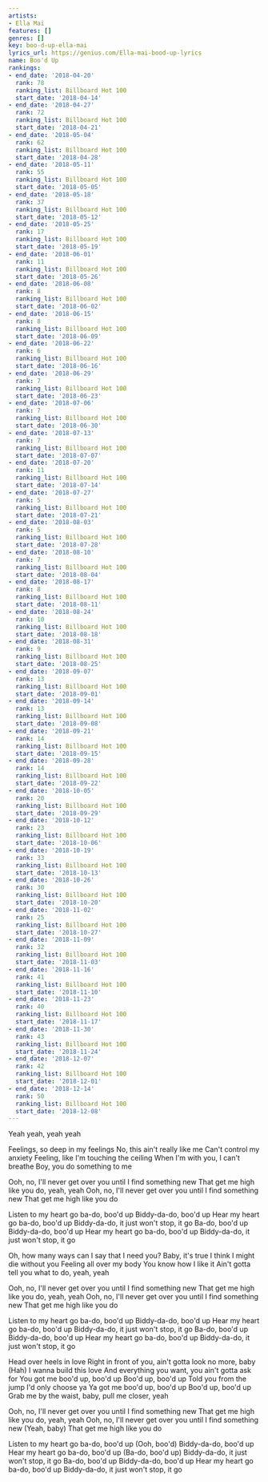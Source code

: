 ```yaml
---
artists:
- Ella Mai
features: []
genres: []
key: boo-d-up-ella-mai
lyrics_url: https://genius.com/Ella-mai-bood-up-lyrics
name: Boo'd Up
rankings:
- end_date: '2018-04-20'
  rank: 78
  ranking_list: Billboard Hot 100
  start_date: '2018-04-14'
- end_date: '2018-04-27'
  rank: 72
  ranking_list: Billboard Hot 100
  start_date: '2018-04-21'
- end_date: '2018-05-04'
  rank: 62
  ranking_list: Billboard Hot 100
  start_date: '2018-04-28'
- end_date: '2018-05-11'
  rank: 55
  ranking_list: Billboard Hot 100
  start_date: '2018-05-05'
- end_date: '2018-05-18'
  rank: 37
  ranking_list: Billboard Hot 100
  start_date: '2018-05-12'
- end_date: '2018-05-25'
  rank: 17
  ranking_list: Billboard Hot 100
  start_date: '2018-05-19'
- end_date: '2018-06-01'
  rank: 11
  ranking_list: Billboard Hot 100
  start_date: '2018-05-26'
- end_date: '2018-06-08'
  rank: 8
  ranking_list: Billboard Hot 100
  start_date: '2018-06-02'
- end_date: '2018-06-15'
  rank: 8
  ranking_list: Billboard Hot 100
  start_date: '2018-06-09'
- end_date: '2018-06-22'
  rank: 6
  ranking_list: Billboard Hot 100
  start_date: '2018-06-16'
- end_date: '2018-06-29'
  rank: 7
  ranking_list: Billboard Hot 100
  start_date: '2018-06-23'
- end_date: '2018-07-06'
  rank: 7
  ranking_list: Billboard Hot 100
  start_date: '2018-06-30'
- end_date: '2018-07-13'
  rank: 7
  ranking_list: Billboard Hot 100
  start_date: '2018-07-07'
- end_date: '2018-07-20'
  rank: 11
  ranking_list: Billboard Hot 100
  start_date: '2018-07-14'
- end_date: '2018-07-27'
  rank: 5
  ranking_list: Billboard Hot 100
  start_date: '2018-07-21'
- end_date: '2018-08-03'
  rank: 5
  ranking_list: Billboard Hot 100
  start_date: '2018-07-28'
- end_date: '2018-08-10'
  rank: 7
  ranking_list: Billboard Hot 100
  start_date: '2018-08-04'
- end_date: '2018-08-17'
  rank: 8
  ranking_list: Billboard Hot 100
  start_date: '2018-08-11'
- end_date: '2018-08-24'
  rank: 10
  ranking_list: Billboard Hot 100
  start_date: '2018-08-18'
- end_date: '2018-08-31'
  rank: 9
  ranking_list: Billboard Hot 100
  start_date: '2018-08-25'
- end_date: '2018-09-07'
  rank: 13
  ranking_list: Billboard Hot 100
  start_date: '2018-09-01'
- end_date: '2018-09-14'
  rank: 13
  ranking_list: Billboard Hot 100
  start_date: '2018-09-08'
- end_date: '2018-09-21'
  rank: 14
  ranking_list: Billboard Hot 100
  start_date: '2018-09-15'
- end_date: '2018-09-28'
  rank: 14
  ranking_list: Billboard Hot 100
  start_date: '2018-09-22'
- end_date: '2018-10-05'
  rank: 20
  ranking_list: Billboard Hot 100
  start_date: '2018-09-29'
- end_date: '2018-10-12'
  rank: 23
  ranking_list: Billboard Hot 100
  start_date: '2018-10-06'
- end_date: '2018-10-19'
  rank: 33
  ranking_list: Billboard Hot 100
  start_date: '2018-10-13'
- end_date: '2018-10-26'
  rank: 30
  ranking_list: Billboard Hot 100
  start_date: '2018-10-20'
- end_date: '2018-11-02'
  rank: 25
  ranking_list: Billboard Hot 100
  start_date: '2018-10-27'
- end_date: '2018-11-09'
  rank: 32
  ranking_list: Billboard Hot 100
  start_date: '2018-11-03'
- end_date: '2018-11-16'
  rank: 41
  ranking_list: Billboard Hot 100
  start_date: '2018-11-10'
- end_date: '2018-11-23'
  rank: 40
  ranking_list: Billboard Hot 100
  start_date: '2018-11-17'
- end_date: '2018-11-30'
  rank: 43
  ranking_list: Billboard Hot 100
  start_date: '2018-11-24'
- end_date: '2018-12-07'
  rank: 42
  ranking_list: Billboard Hot 100
  start_date: '2018-12-01'
- end_date: '2018-12-14'
  rank: 50
  ranking_list: Billboard Hot 100
  start_date: '2018-12-08'
---
```

Yeah yeah, yeah yeah


Feelings, so deep in my feelings
No, this ain't really like me
Can't control my anxiety
Feeling, like I'm touching the ceiling
When I'm with you, I can't breathe
Boy, you do something to me


Ooh, no, I'll never get over you until I find something new
That get me high like you do, yeah, yeah
Ooh, no, I'll never get over you until I find something new
That get me high like you do


Listen to my heart go ba-do, boo'd up
Biddy-da-do, boo'd up
Hear my heart go ba-do, boo'd up
Biddy-da-do, it just won't stop, it go
Ba-do, boo'd up
Biddy-da-do, boo'd up
Hear my heart go ba-do, boo'd up
Biddy-da-do, it just won't stop, it go


Oh, how many ways can I say that I need you? Baby, it's true
I think I might die without you
Feeling all over my body
You know how I like it
Ain't gotta tell you what to do, yeah, yeah


Ooh, no, I'll never get over you until I find something new
That get me high like you do, yeah, yeah
Ooh, no, I'll never get over you until I find something new
That get me high like you do


Listen to my heart go ba-do, boo'd up
Biddy-da-do, boo'd up
Hear my heart go ba-do, boo'd up
Biddy-da-do, it just won't stop, it go
Ba-do, boo'd up
Biddy-da-do, boo'd up
Hear my heart go ba-do, boo'd up
Biddy-da-do, it just won't stop, it go


Head over heels in love
Right in front of you, ain't gotta look no more, baby (Hah)
I wanna build this love
And everything you want, you ain't gotta ask for
You got me boo'd up, boo'd up
Boo'd up, boo'd up
Told you from the jump I'd only choose ya
Ya got me boo'd up, boo'd up
Boo'd up, boo'd up
Grab me by the waist, baby, pull me closer, yeah


Ooh, no, I'll never get over you until I find something new
That get me high like you do, yeah, yeah
Ooh, no, I'll never get over you until I find something new (Yeah, baby)
That get me high like you do


Listen to my heart go ba-do, boo'd up (Ooh, boo'd)
Biddy-da-do, boo'd up
Hear my heart go ba-do, boo'd up (Ba-do, boo'd up)
Biddy-da-do, it just won't stop, it go
Ba-do, boo'd up
Biddy-da-do, boo'd up
Hear my heart go ba-do, boo'd up
Biddy-da-do, it just won't stop, it go
